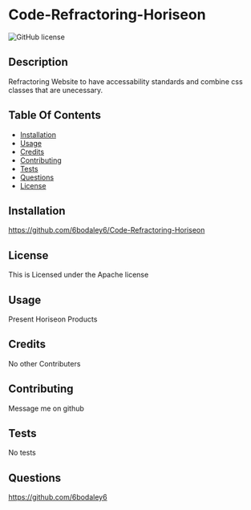 # Code-Refractoring-Horiseon
![GitHub license](https://img.shields.io/badge/license-Apache-blue.svg)
## Description
Refractoring Website to have accessability standards and combine css classes that are unecessary.
## Table Of Contents
* [Installation](#installation)
* [Usage](#Usage)
* [Credits](#Credits)
* [Contributing](#Contributing)
* [Tests](#Tests)
* [Questions](#Questions)
* [License](#license)
## Installation
https://github.com/6bodaley6/Code-Refractoring-Horiseon
## License
This is Licensed under the Apache license
## Usage
Present Horiseon Products
## Credits
No other Contributers
## Contributing
Message me on github 
## Tests
No tests
## Questions
https://github.com/6bodaley6
  
